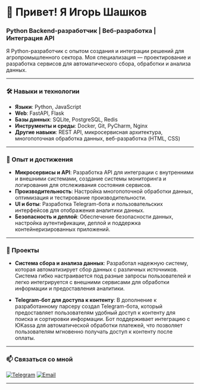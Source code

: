 # 👋 Привет! Я Игорь Шашков

### Python Backend-разработчик | Веб-разработка | Интеграция API

Я Python-разработчик с опытом создания и интеграции решений для агропромышленного сектора. Моя специализация — проектирование и разработка сервисов для автоматического сбора, обработки и анализа данных.

---

### 🛠️ Навыки и технологии

- **Языки**: Python, JavaScript
- **Web**: FastAPI, Flask
- **Базы данных**: SQLite, PostgreSQL, Redis
- **Инструменты и среды**: Docker, Git, PyCharm, Nginx
- **Другие навыки**: REST API, микросервисная архитектура, многопоточная обработка данных, веб-разработка (HTML, CSS)

---

### 📌 Опыт и достижения

- **Микросервисы и API**: Разработка API для интеграции с внутренними и внешними системами, создание системы мониторинга и логирования для отслеживания состояния сервисов.
- **Производительность**: Настройка многопоточной обработки данных, оптимизация и тестирование производительности.
- **UI и боты**: Разработка Telegram-бота и пользовательских интерфейсов для отображения аналитики данных.
- **Безопасность и деплой**: Обеспечение безопасности данных, настройка аутентификации, деплой и поддержка контейнеризированных приложений.

---

### 🚀 Проекты

- **Система сбора и анализа данных**: Разработал надежную систему, которая автоматизирует сбор данных с различных источников. Система гибко настраивается под разные запросы пользователей и легко интегрируется с внешними сервисами для обработки информации и предоставления аналитики.

- **Telegram-бот для доступа к контенту**: В дополнение к разработанному парсеру создал Telegram-бота, который предоставляет пользователям удобный доступ к контенту для поиска и сортировки информации. Бот поддерживает интеграцию с ЮKassa для автоматической обработки платежей, что позволяет пользователям мгновенно получать доступ к контенту после оплаты.


---



### 📫 Связаться со мной

[![Telegram](https://img.shields.io/badge/Telegram-%40igorshashkov-blue)](https://t.me/igorshashkov)
[![Email](https://img.shields.io/badge/Email-eloingc@gmail.com-red)](mailto:eloingc@gmail.com)

---
